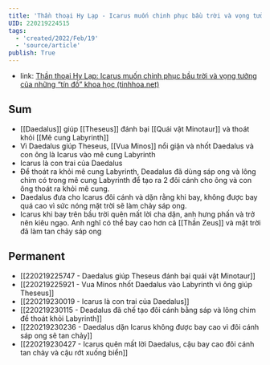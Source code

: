 ```yaml
---
title: 'Thần thoại Hy Lạp - Icarus muốn chinh phục bầu trời và vọng tưởng của những tín đồ khoa học'
UID: 220219224515
tags:
  - 'created/2022/Feb/19'
  - 'source/article'
publish: True
---
```

- link: [Thần thoại Hy Lạp: Icarus muốn chinh phục bầu trời và vọng tưởng của những “tín đồ” khoa học (tinhhoa.net)](https://tinhhoa.net/than-thoai-hy-lap-icarus-muon-chinh-phuc-bau-troi-va-vong-tuong-cua-nhung-tin-do-khoa-hoc.html)

## Sum
- [[Daedalus]] giúp [[Theseus]] đánh bại [[Quái vật Minotaur]] và thoát khỏi [[Mê cung Labyrinth]]
- Vì Daedalus giúp Theseus, [[Vua Minos]] nổi giận và nhốt Daedalus và con ông là Icarus vào mê cung Labyrinth
- Icarus là con trai của Daedalus
- Để thoát ra khỏi mê cung Labyrinth, Deadalus đã dùng sáp ong và lông chim có trong mê cung Labyrinth để tạo ra 2 đôi cánh cho ông và con ông thoát ra khỏi mê cung.
- Daedalus đưa cho Icarus đôi cánh và dặn rằng khi bay, không được bay quá cao vì sức nóng mặt trời sẽ làm chảy sáp ong.
- Icarus khi bay trên bầu trời quên mất lời cha dặn, anh hưng phấn và trở nên kiêu ngạo. Anh nghĩ có thể bay cao hơn cả [[Thần Zeus]] và mặt trời đã làm tan chảy sáp ong

## Permanent
- [[220219225747 - Daedalus giúp Theseus đánh bại quái vật Minotaur]]
- [[220219225921 - Vua Minos nhốt Daedalus vào Labyrinth vì ông giúp Theseus]]
- [[220219230019 - Icarus là con trai của Daedalus]]
- [[220219230115 - Deadalus đã chế tạo đôi cánh bằng sáp và lông chim để thoát khỏi Labyrinth]]
- [[220219230236 - Daedalus dặn Icarus không được bay cao vì đôi cánh sáp ong sẽ tan chảy]]
- [[220219230427 - Icarus quên mất lời Daedalus, cậu bay cao đôi cánh tan chảy và cậu rớt xuống biển]]


